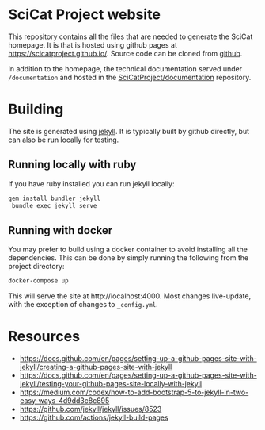 # SciCat Project website

This repository contains all the files that are needed to generate the SciCat homepage.
It is that is hosted using github pages at https://scicatproject.github.io/. Source
code can be cloned from [github](https://github.com/SciCatProject/scicatproject.github.io).

In addition to the homepage, the technical documentation served under `/documentation`
and hosted in the [SciCatProject/documentation](https://github.com/SciCatProject/documentation)
repository.

# Building

The site is generated using [jekyll](https://jekyllrb.com/). It is typically built by
github directly, but can also be run locally for testing.

## Running locally with ruby

If you have ruby installed you can run jekyll locally:

```bash
gem install bundler jekyll
 bundle exec jekyll serve
```

## Running with docker

You may prefer to build using a docker container to avoid installing all the dependencies.
This can be done by simply running the following from the project directory:

```bash
docker-compose up
```

This will serve the site at http://localhost:4000. Most changes live-update, with the
exception of changes to `_config.yml`.


# Resources
- https://docs.github.com/en/pages/setting-up-a-github-pages-site-with-jekyll/creating-a-github-pages-site-with-jekyll
- https://docs.github.com/en/pages/setting-up-a-github-pages-site-with-jekyll/testing-your-github-pages-site-locally-with-jekyll
- https://medium.com/codex/how-to-add-bootstrap-5-to-jekyll-in-two-easy-ways-4d9dd3c8c895
- https://github.com/jekyll/jekyll/issues/8523
- https://github.com/actions/jekyll-build-pages
